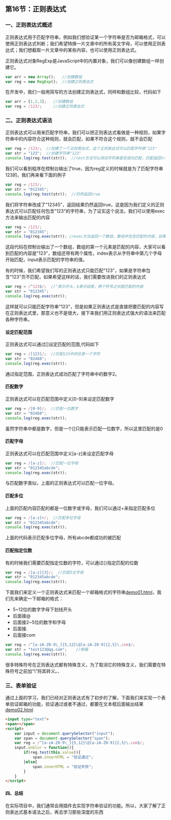 ## 第16节：正则表达式

### 一、正则表达式概述

正则表达式用于匹配字符串，例如我们想验证某一个字符串是否为邮箱格式，可以使用正则表达式判断；我们希望特换一片文章中的所有英文字母，可以使用正则表达式；我们想截取一片文章中的某些内容，也可以使用正则表达式。

正则表达式对象RegExp是JavaScript中的内置对象，我们可以像创建数组一样创建它。

``` js
var arr = new Array();   //创建数组
var reg = new RegExp();  //创建正则表达式
```

在开发中，我们一般用简写的方法创建正则表达式，同样和数组比较，代码如下

``` js
var arr = [1,2,3];   //创建数组
var reg = /123/;     //创建正则表达式
```


### 二、正则表达式语法

正则表达式可以用来匹配字符串，我们可以把正则表达式看做是一种规则，如果字符串中的内容符合这种规则，就会匹配，如果不符合这个规则，就不会匹配 

``` js
var reg = /123/;  //创建了一个正则表达式，这个正则表达式可以匹配字符串"123"
var str = "123";  //创建字符串"123"
console.log(reg.test(str));  //test方法可以测试字符串是否成功匹配，匹配返回true，不匹配返回false
```

我们可以看到程序在控制台输出了true，因为reg定义的时候就是为了匹配字符串123的，我们再来看下面的例子


``` js
var reg = /123/;
var str = "012345";
console.log(reg.test(str));  //仍然返回true
```

我们将字符串改成了"12345"，返回结果仍然返回true，这是因为我们定义的正则表达式可以匹配任何包含"123"的字符串，为了证实这个说法，我们可以使用exec方法来输出匹配的内容

``` js
var reg = /123/;
var str = "012345";
console.log(reg.exec(str)); //exec方法返回一个数组，数组中包含匹配的内容，如果未匹配，返回null
```

这段代码在控制台输出了一个数组，数组的第一个元素是匹配的内容，大家可以看到匹配的内容是"123"，数组还带有两个属性，index表示从字符串中第几个字母开始匹配，input表示匹配的字符串的值。

有的时候，我们希望我们写的正则表达式只能匹配"123"，如果是字符串包含"123"页不匹配，如果希望这样的话，我们需要改进我们的正则表达式

``` js
var reg = /^123$/;  //^表示开头，$表示结尾，两个符号之间是匹配的内容
var str = "012345";
console.log(reg.exec(str));
```

这样就可以只能匹配字符串"123"，但是如果正则表达式是直接把要匹配的内容写在正则表达式里，那意义也不是很大，接下来我们用正则表达式强大的语法来匹配各种字符串。

#### 设定匹配范围

正则表达式可以通过[]设定匹配的范围,代码如下


``` js
var reg = /[123]/;  //匹配123中的任意一个字符
var str = "02468";  
console.log(reg.exec(str));
```

通过指定范围，正则表达式成功匹配了字符串中的数字2。

#### 匹配数字

正则表达式可以在匹配范围中定义[0-9]来设定匹配数字
``` js
var reg = /[0-9]/;  //匹配一位数字
var str = "02468";  
console.log(reg.exec(str));
```
虽然字符串中都是数字，但是一个[]只能表示匹配一位数字，所以这里匹配的是0

#### 匹配字母

正则表达式可以在匹配范围中定义[a-z]来设定匹配字母

``` js
var reg = /[a-z]/;  //匹配一位字母
var str = "012345abcde";  
console.log(reg.exec(str));
```

与匹配数字类似，上面的正则表达式可以匹配一位字母。

#### 匹配多位

上面的匹配内容匹配的都是一位数字或字母，我们可以通过+来指定匹配多位

``` js
var reg = /[a-z]+/;  //匹配多位字母
var str = "012345abcde";  
console.log(reg.exec(str));
```

上面的代码表示匹配多位字母，所有abcde都成功的被匹配

#### 匹配指定位数

有的时候我们需要匹配指定位数的字符，可以通过{}指定匹配的位数

``` js
var reg = /[a-z]{3}/;  //匹配3位字母
var str = "012345abcde";  
console.log(reg.exec(str));
```

下面我们来定义一个正则表达式来匹配一个邮箱格式的字符串[demo01.html](https://github.com/xiaozhoulee/xiaozhou-examples/blob/master/02-JavaScript%E5%85%A5%E9%97%A8/%E7%AC%AC16%E8%8A%82%EF%BC%9A%E6%AD%A3%E5%88%99%E8%A1%A8%E8%BE%BE%E5%BC%8F/demo01.html)，我们先来确定一下邮箱的格式：

* 5~12位的数字字母下划线开头
* 后面接@
* 后面接2~5位的数字和字母
* 后面接.
* 后面接com
  
``` js
var reg = /^[a-zA-Z0-9\_]{5,12}\@[a-zA-Z0-9]{2,5}\.com$/; 
var str = "test123@qq.com";    //邮箱  
console.log(reg.exec(str));
```

很多特殊符号在正则表达式都有特殊含义，为了取消它的特殊含义，我们需要在特殊符号之前加“\”将其转义。、

### 三、表单验证

通过上面的学习，我们已经对正则表达式有了初步的了解，下面我们来实现一个表单验证邮箱的功能，验证通过或者不通过，都要在文本框后面输出结果[demo02.html](https://github.com/xiaozhoulee/xiaozhou-examples/blob/master/02-JavaScript%E5%85%A5%E9%97%A8/%E7%AC%AC16%E8%8A%82%EF%BC%9A%E6%AD%A3%E5%88%99%E8%A1%A8%E8%BE%BE%E5%BC%8F/demo02.html)

``` html
<input type="text">
<span></span>
<script>
    var input = document.querySelector("input");
    var span = document.querySelector("span");
    var reg = /^[a-zA-Z0-9\_]{5,12}\@[a-zA-Z0-9]{2,5}\.com$/; 
    input.onblur = function(){
        if(reg.test(this.value)){
            span.innerHTML = "验证通过";
        }else{
            span.innerHTML = "验证失败";
        }
    }
</script>
```

#### 四、总结

在实际项目中，我们通常会用插件去实现字符串验证的功能。所以，大家了解了正则表达式基本语法之后，再去学习那些深度的东西
